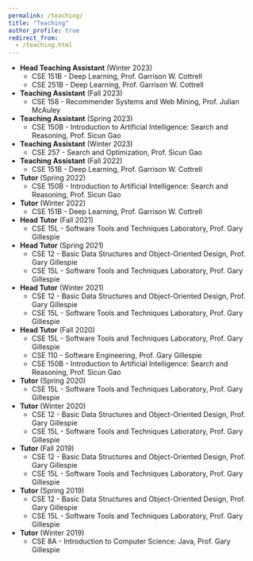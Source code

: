 ```yaml
---
permalink: /teaching/
title: "Teaching"
author_profile: true
redirect_from: 
  - /teaching.html
---
```


- **Head Teaching Assistant** (Winter 2023)
  - CSE 151B - Deep Learning, Prof. Garrison W. Cottrell
  - CSE 251B - Deep Learning, Prof. Garrison W. Cottrell
- **Teaching Assistant** (Fall 2023)
  - CSE 158 - Recommender Systems and Web Mining, Prof. Julian McAuley
- **Teaching Assistant** (Spring 2023)
  - CSE 150B - Introduction to Artificial Intelligence: Search and Reasoning, Prof. Sicun Gao
- **Teaching Assistant** (Winter 2023)
  - CSE 257 - Search and Optimization, Prof. Sicun Gao
- **Teaching Assistant** (Fall 2022)
  - CSE 151B - Deep Learning, Prof. Garrison W. Cottrell
- **Tutor** (Spring 2022)
  - CSE 150B - Introduction to Artificial Intelligence: Search and Reasoning, Prof. Sicun Gao
- **Tutor** (Winter 2022)
  - CSE 151B - Deep Learning, Prof. Garrison W. Cottrell
- **Head Tutor** (Fall 2021)
  - CSE 15L - Software Tools and Techniques Laboratory, Prof. Gary Gillespie
- **Head Tutor** (Spring 2021)
  - CSE 12 - Basic Data Structures and Object-Oriented Design, Prof. Gary Gillespie
  - CSE 15L - Software Tools and Techniques Laboratory, Prof. Gary Gillespie
- **Head Tutor** (Winter 2021)
  - CSE 12 - Basic Data Structures and Object-Oriented Design, Prof. Gary Gillespie
  - CSE 15L - Software Tools and Techniques Laboratory, Prof. Gary Gillespie
- **Head Tutor** (Fall 2020)
  - CSE 15L - Software Tools and Techniques Laboratory, Prof. Gary Gillespie
  - CSE 110 - Software Engineering, Prof. Gary Gillespie
  - CSE 150B - Introduction to Artificial Intelligence: Search and Reasoning, Prof. Sicun Gao
- **Tutor** (Spring 2020)
  - CSE 15L - Software Tools and Techniques Laboratory, Prof. Gary Gillespie
- **Tutor** (Winter 2020)
  - CSE 12 - Basic Data Structures and Object-Oriented Design, Prof. Gary Gillespie
  - CSE 15L - Software Tools and Techniques Laboratory, Prof. Gary Gillespie
- **Tutor** (Fall 2019)
  - CSE 12 - Basic Data Structures and Object-Oriented Design, Prof. Gary Gillespie
  - CSE 15L - Software Tools and Techniques Laboratory, Prof. Gary Gillespie
- **Tutor** (Spring 2019)
  - CSE 12 - Basic Data Structures and Object-Oriented Design, Prof. Gary Gillespie
  - CSE 15L - Software Tools and Techniques Laboratory, Prof. Gary Gillespie
- **Tutor** (Winter 2019)
  - CSE 8A - Introduction to Computer Science: Java, Prof. Gary Gillespie

